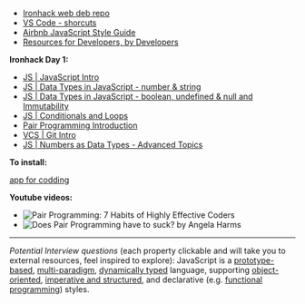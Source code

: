 + [Ironhack web deb repo](https://github.com/ironhack-March-2022)
+ [VS Code - shorcuts](https://code.visualstudio.com/shortcuts/keyboard-shortcuts-macos.pdf)
+ [Airbnb JavaScript Style Guide](https://github.com/airbnb/javascript)
+ [Resources for Developers, by Developers](https://developer.mozilla.org/en-US/)


**Ironhack Day 1:**
<ul>
 <li><a href="https://my.ironhack.com/cohorts/61a7b19bfa82e1002c5383dd/lms/courses/course-v1:IRONHACK+WDFT+202205_BER/modules/ironhack-course-chapter_1/units/ironhack-course-chapter_1-sequential-vertical">JS | JavaScript Intro</a></li>
<li><a href="https://my.ironhack.com/cohorts/61a7b19bfa82e1002c5383dd/lms/courses/course-v1:IRONHACK+WDFT+202205_BER/modules/ironhack-course-chapter_1/units/ironhack-course-chapter_1-sequential-vertical_1">JS | Data Types in JavaScript - number & string</a></li>
<li><a href="https://my.ironhack.com/cohorts/61a7b19bfa82e1002c5383dd/lms/courses/course-v1:IRONHACK+WDFT+202205_BER/modules/ironhack-course-chapter_1/units/ironhack-course-chapter_1-sequential-vertical_2">JS | Data Types in JavaScript - boolean, undefined & null and Immutability</a></li>
<li><a href="https://my.ironhack.com/cohorts/61a7b19bfa82e1002c5383dd/lms/courses/course-v1:IRONHACK+WDFT+202205_BER/modules/ironhack-course-chapter_1/units/ironhack-course-chapter_1-sequential-vertical_3">JS | Conditionals and Loops</a></li>
<li><a href="https://my.ironhack.com/cohorts/61a7b19bfa82e1002c5383dd/lms/courses/course-v1:IRONHACK+WDFT+202205_BER/modules/ironhack-course-chapter_1/units/ironhack-course-chapter_1-sequential-vertical_4">Pair Programming Introduction</a></li>
<li><a href="https://my.ironhack.com/cohorts/61a7b19bfa82e1002c5383dd/lms/courses/course-v1:IRONHACK+WDFT+202205_BER/modules/ironhack-course-chapter_1/units/ironhack-course-chapter_1-sequential-vertical_6">VCS | Git Intro</a></li>
<li><a href="https://my.ironhack.com/cohorts/61a7b19bfa82e1002c5383dd/lms/courses/course-v1:IRONHACK+WDFT+202205_BER/modules/ironhack-course-chapter_1/units/ironhack-course-chapter_1-sequential-vertical_7">JS | Numbers as Data Types - Advanced Topics</a></li>
</ul>

<a href=""></a>
<a href=""></a>
<a href=""></a>
<a href=""></a>
<a href=""></a>
<a href=""></a>

**To install:**

<a href="https://runjs.app/">app for codding</a>

**Youtube videos:**
+ ![Pair Programming: 7 Habits of Highly Effective Coders](https://www.youtube.com/watch?v=5ySLQ5_cQ34)
+ ![Does Pair Programming have to suck? by Angela Harms](https://www.youtube.com/watch?v=OQXEzwXtzJ8)
<hr>
<p> <em>Potential Interview questions</em> (each property clickable and will take you to external resources, feel inspired to explore):
JavaScript is a <a href="https://en.wikipedia.org/wiki/Prototype-based_programming" target="_blank" rel="noopener noreferrer">prototype-based</a>, <a href="https://en.wikipedia.org/wiki/Programming_paradigm#Support_for_multiple_paradigms" target="_blank" rel="noopener noreferrer">multi-paradigm</a>, <a href="https://developer.mozilla.org/en-US/docs/Web/JavaScript/Data_structures" target="_blank" rel="noopener noreferrer">dynamically typed</a> language, supporting <a href="https://developer.mozilla.org/en-US/docs/Learn/JavaScript/Objects/Object-oriented_JS" target="_blank" rel="noopener noreferrer">object-oriented</a>, <a href="https://en.wikipedia.org/wiki/JavaScript#Imperative_and_structured" target="_blank" rel="noopener noreferrer">imperative and structured</a>, and declarative (e.g. <a href="https://en.wikipedia.org/wiki/JavaScript#Functional" target="_blank" rel="noopener noreferrer">functional programming</a>) styles.</p>
